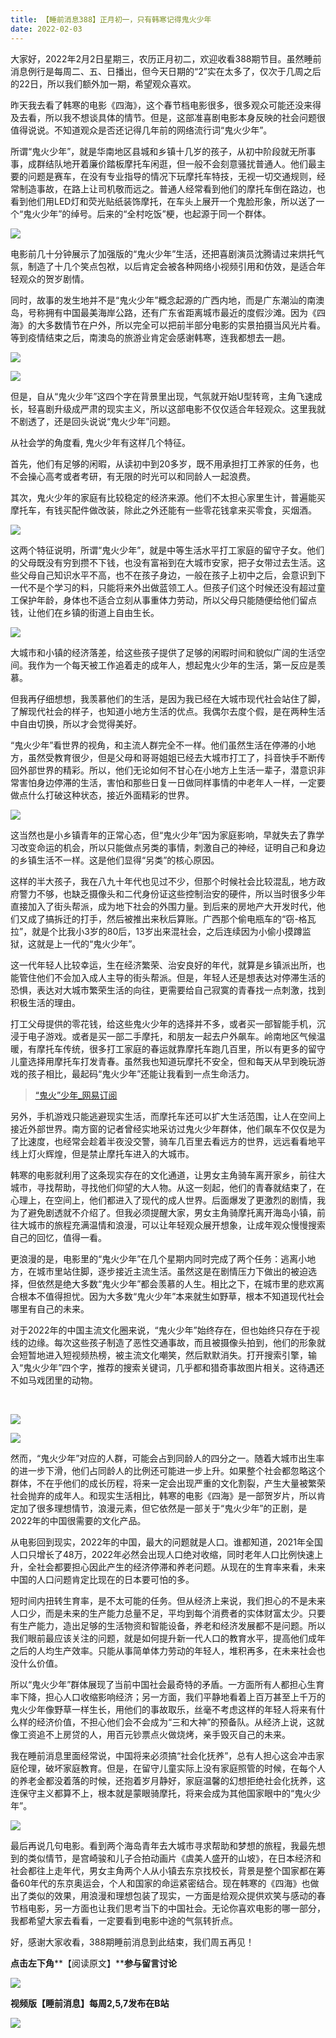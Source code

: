 ```yaml
---
title: 【睡前消息388】正月初一，只有韩寒记得鬼火少年
date: 2022-02-03
---
```









大家好，2022年2月2日星期三，农历正月初二，欢迎收看388期节目。虽然睡前消息例行是每周二、五、日播出，但今天日期的“2”实在太多了，仅次于几周之后的22日，所以我们额外加一期，希望观众喜欢。





昨天我去看了韩寒的电影《四海》，这个春节档电影很多，很多观众可能还没来得及去看，所以我不想谈具体的情节。但是，这部准喜剧电影本身反映的社会问题很值得说说。不知道观众是否还记得几年前的网络流行词“鬼火少年”。





所谓“鬼火少年”，就是华南地区县城和乡镇十几岁的孩子，从初中阶段就无所事事，成群结队地开着廉价踏板摩托车闲逛，但一般不会刻意骚扰普通人。他们最主要的问题是赛车，在没有专业指导的情况下玩摩托车特技，无视一切交通规则，经常制造事故，在路上让司机敬而远之。普通人经常看到他们的摩托车倒在路边，也看到他们用LED灯和荧光贴纸装饰摩托，在车头上展开一个鬼脸形象，所以送了一个“鬼火少年”的绰号。后来的“全村吃饭”梗，也起源于同一个群体。







![](/images/btnews/0301_0400/0388/79dfd3e1-e0ea-4a21-b6c1-541eab35e05b.jpg)







电影前几十分钟展示了加强版的“鬼火少年”生活，还把喜剧演员沈腾请过来烘托气氛，制造了十几个笑点包袱，以后肯定会被各种网络小视频引用和仿效，是适合年轻观众的贺岁剧情。





同时，故事的发生地并不是“鬼火少年”概念起源的广西内地，而是广东潮汕的南澳岛，号称拥有中国最美海岸公路，还有广东省距离城市最近的度假沙滩。因为《四海》的大多数情节在户外，所以完全可以把前半部分电影的实景拍摄当风光片看。等到疫情结束之后，南澳岛的旅游业肯定会感谢韩寒，连我都想去一趟。







![](/images/btnews/0301_0400/0388/a7597716-416c-40e2-b4ea-97ad949adec3.jpg)





![](/images/btnews/0301_0400/0388/dcff9a7b-9f59-4d0a-b1f2-229307d1483b.jpg)







但是，自从“鬼火少年”这四个字在背景里出现，气氛就开始U型转弯，主角飞速成长，轻喜剧升级成严肃的现实主义，所以这部电影不仅仅适合年轻观众。这里我就不剧透了，还是回头说说“鬼火少年”问题。





从社会学的角度看, 鬼火少年有这样几个特征。





首先，他们有足够的闲暇，从读初中到20多岁，既不用承担打工养家的任务，也不会操心高考或者考研，有无限的时光可以和同龄人一起浪费。





其次，鬼火少年的家庭有比较稳定的经济来源。他们不太担心家里生计，普遍能买摩托车，有钱买配件做改装，除此之外还能有一些零花钱拿来买零食，买烟酒。







![](/images/btnews/0301_0400/0388/4e6b1a39-73d3-4ed8-91cf-de8d96f62f76.png)







这两个特征说明，所谓“鬼火少年”，就是中等生活水平打工家庭的留守子女。他们的父母既没有穷到攒不下钱，也没有富裕到在大城市安家，把子女带过去生活。这些父母自己知识水平不高，也不在孩子身边，一般在孩子上初中之后，会意识到下一代不是个学习的料，只能将来外出做蓝领工人。但孩子们这个时候还没有超过童工保护年龄，身体也不适合立刻从事重体力劳动，所以父母只能随便给他们留点钱，让他们在乡镇的街道上自由生长。







![](/images/btnews/0301_0400/0388/6b349487-a9fb-4b94-9036-0bce387f7a0d.jpg)







大城市和小镇的经济落差，给这些孩子提供了足够的闲暇时间和貌似广阔的生活空间。我作为一个每天被工作追着走的成年人，想起鬼火少年的生活，第一反应是羡慕。





但我再仔细想想，我羡慕他们的生活，是因为我已经在大城市现代社会站住了脚，了解现代社会的样子，也知道小地方生活的优点。我偶尔去度个假，是在两种生活中自由切换，所以才会觉得美好。





“鬼火少年”看世界的视角，和主流人群完全不一样。他们虽然生活在停滞的小地方，虽然受教育很少，但是父母和哥哥姐姐已经去大城市打工了，抖音快手不断传回外部世界的精彩。所以，他们无论如何不甘心在小地方上生活一辈子，潜意识非常害怕身边停滞的生活，害怕和那些日复一日做同样事情的中老年人一样，一定要做点什么打破这种状态，接近外面精彩的世界。







![](/images/btnews/0301_0400/0388/f69b60e9-0762-4287-bb18-54be0a7ee221.png)







这当然也是小乡镇青年的正常心态，但“鬼火少年”因为家庭影响，早就失去了靠学习改变命运的机会，所以只能做点另类的事情，刺激自己的神经，证明自己和身边的乡镇生活不一样。这是他们显得“另类”的核心原因。





这样的半大孩子，我在八九十年代也见过不少，但那个时候社会比较混乱，地方政府警力不够，也缺乏摄像头和二代身份证这些控制治安的硬件，所以当时很多少年直接加入了街头帮派，成为地下社会的外围力量。到后来的房地产大开发时代，他们又成了搞拆迁的打手，然后被推出来秋后算账。广西那个偷电瓶车的“窃-格瓦拉”，就是个比我小3岁的80后，13岁出来混社会，之后连续因为小偷小摸蹲监狱，这就是上一代的“鬼火少年”。





这一代年轻人比较幸运，生在经济繁荣、治安良好的年代，就算是乡镇派出所，也能管住他们不会加入成人主导的街头帮派。但是，年轻人还是想表达对停滞生活的恐惧，表达对大城市繁荣生活的向往，更需要给自己寂寞的青春找一点刺激，找到积极生活的理由。





打工父母提供的零花钱，给这些鬼火少年的选择并不多，或者买一部智能手机，沉浸于电子游戏。或者是买一部二手摩托，和朋友一起去户外飙车。岭南地区气候温暖，有摩托车传统，很多打工家庭的春运就靠摩托车跑几百里，所以有更多的留守儿童选择用摩托车打发青春。虽然我也知道玩摩托不安全，但和每天从早到晚玩游戏的孩子相比，最起码“鬼火少年”还能让我看到一点生命活力。


> [“鬼火”少年_网易订阅](https://www.163.com/dy/article/EO92HAKR0527K16K.html)






另外，手机游戏只能逃避现实生活，而摩托车还可以扩大生活范围，让人在空间上接近外部世界。南方窗的记者曾经实地采访过鬼火少年群体，他们飙车不仅仅是为了比速度，也经常会趁着半夜没交警，骑车几百里去看远方的世界，远远看看地平线上灯火辉煌，但是禁止摩托车进入的大城市。





韩寒的电影就利用了这条现实存在的文化通道，让男女主角骑车离开家乡，前往大城市，寻找帮助，寻找他们仰望的大人物。从这一刻起，他们的青春就结束了，在心理上，在空间上，他们都进入了现代的成人世界。后面爆发了更激烈的剧情，我为了避免剧透就不介绍了。但我必须提醒大家，男女主角骑摩托离开海岛小镇，前往大城市的旅程充满温情和浪漫，可以让年轻观众展开想象，让成年观众慢慢搜索自己的回忆，值得一看。





更浪漫的是，电影里的“鬼火少年”在几个星期内同时完成了两个任务：逃离小地方，在城市里站住脚，逐步接近主流生活。虽然这是在剧情压力下做出的被迫选择，但依然是绝大多数“鬼火少年”都会羡慕的人生。相比之下，在城市里的悲欢离合根本不值得担忧。因为大多数“鬼火少年”本来就生如野草，根本不知道现代社会哪里有自己的未来。





对于2022年的中国主流文化圈来说，“鬼火少年”始终存在，但也始终只存在于视线的边缘。每次这些孩子制造了恶性交通事故，而且被摄像头拍到，他们的形象就会短暂地进入短视频热榜，被主流文化嘲笑，然后默默消失。打开搜索引擎，输入“鬼火少年”四个字，推荐的搜索关键词，几乎都和猎奇事故图片相关。这待遇还不如马戏团里的动物。

 

![](/images/btnews/0301_0400/0388/17d28cf6-8fec-456b-901a-7a62f36de51e.jpg)





![](/images/btnews/0301_0400/0388/d9612af1-50cd-499d-9de0-19c4dcf1ff27.png)







然而，“鬼火少年”对应的人群，可能会占到同龄人的四分之一。随着大城市出生率的进一步下滑，他们占同龄人的比例还可能进一步上升。如果整个社会都忽略这个群体，不在乎他们的成长历程，将来一定会出现严重的文化割裂，产生大量被繁荣社会抛弃的成年人。和现实生活相比，韩寒的电影《四海》是一部贺岁片，所以肯定加了很多理想情节，浪漫元素，但它依然是一部关于“鬼火少年”的正剧，是2022年的中国很需要的文化产品。







从电影回到现实，2022年的中国，最大的问题就是人口。谁都知道，2021年全国人口只增长了48万，2022年必然会出现人口绝对收缩，同时老年人口比例快速上升，全社会都要担心因此产生的经济停滞和养老问题。从现在的生育率来看，未来中国的人口问题肯定比现在的日本要可怕的多。





短时间内扭转生育率，是不太可能的任务。但从经济上来说，我们担心的不是未来人口少，而是未来的生产能力总量不足，平均到每个消费者的实体财富太少。只要有生产能力，造出足够的生活物资和智能设备，养老和经济发展都不是问题。所以我们眼前最应该关注的问题，就是如何提升新一代人口的教育水平，提高他们成年之后的人均生产效率。只能从事简单体力劳动的年轻人，堆积再多，在未来社会也没什么价值。





所以“鬼火少年”群体展现了当前中国社会最奇特的矛盾。一方面所有人都担心生育率下降，担心人口收缩影响经济；另一方面，我们平静地看着上百万甚至上千万的鬼火少年像野草一样生长，用他们的事故取乐，丝毫不考虑这样的年轻人将来有什么样的经济价值，不担心他们会不会成为“三和大神”的预备队。从经济上说，这就像工资追不上房贷的人，用百元钞票点火做烧烤，亲手毁灭自己的未来。





我在睡前消息里面经常说，中国将来必须搞“社会化抚养”，总有人担心这会冲击家庭伦理，破坏家庭教育。但是，在留守儿童实际上没有家庭照管的时候，在每个人的养老金都没着落的时候，还抱着岁月静好，家庭温馨的幻想拒绝社会化抚养，这连保守主义都算不上，根本就是蒙眼骑摩托，将来会成为其他国家眼中的“鬼火少年”。







![](/images/btnews/0301_0400/0388/7bf5ec2d-a2d9-49e8-b12c-a44974cb09ee.jpg)







最后再说几句电影。看到两个海岛青年去大城市寻求帮助和梦想的旅程，我最先想到的类似情节，是宫崎骏和儿子合拍动画片《虞美人盛开的山坡》，在日本经济和社会都往上走年代，男女主角两个人从小镇去东京找校长，背景是整个国家都在筹备60年代的东京奥运会，个人和国家的命运紧密结合。现在韩寒的《四海》也做出了类似的效果，用浪漫和理想包装了现实，一方面是给观众提供欢笑与感动的春节档电影，另一方面也让我们思考当下的中国社会。无论你喜欢电影的哪一部分，我都希望大家去看看，一定要看到电影中途的气氛转折点。





好，感谢大家收看，388期睡前消息到此结束，我们周五再见！





**点击左下角****【阅读原文】****参与留言讨论**





![](/images/btnews/0301_0400/0388/72dbf648-d7f8-4e89-821f-c2b035a10d62.jpg)



**视频版【睡前消息】每周2,5,7发布在B站**



![](/images/btnews/0301_0400/0388/be647d53-5f74-47b2-924d-7a30aa701c7c.jpg)





